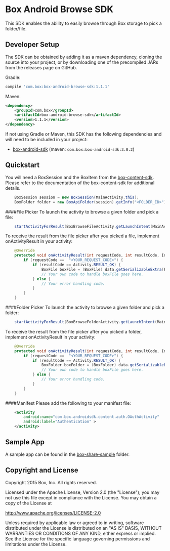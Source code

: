 Box Android Browse SDK
==============
This SDK enables the ability to easily browse through Box storage to pick a folder/file.

Developer Setup
--------------
The SDK can be obtained by adding it as a maven dependency, cloning the source into your project, or by downloading one of the precompiled JARs from the releases page on GitHub.

Gradle: 
```groovy 
compile 'com.box:box-android-browse-sdk:1.1.1'
```
Maven: 
```xml
<dependency>
    <groupId>com.box</groupId>
    <artifactId>box-android-browse-sdk</artifactId>
    <version>1.1.1</version>
</dependency>
```

If not using Gradle or Maven, this SDK has the following dependencies and will need to be included in your project:
* [box-android-sdk](https://github.com/box/box-android-sdk) (maven: `com.box:box-android-sdk:3.0.2`)

Quickstart
--------------
You will need a BoxSession and the BoxItem from the [box-content-sdk](https://github.com/box/box-android-content-sdk). Please refer to the documentation of the box-content-sdk for additional details.
```java
    BoxSession session = new BoxSession(MainActivity.this);
    BoxFolder folder = new BoxApiFolder(session).getInfo("<FOLDER_ID>").send();
```
####File Picker
To launch the activity to browse a given folder and pick a file:
```java
    startActivityForResult(BoxBrowseFileActivity.getLaunchIntent(MainActivity.this, "<FOLDER_ID>", session), "<YOUR_REQUEST_CODE>");
```

To receive the result from the file picker after you picked a file, implement onActivityResult in your activity:
```java
    @Override
    protected void onActivityResult(int requestCode, int resultCode, Intent data) {
        if (requestCode ==  "<YOUR_REQUEST_CODE>") {
            if (resultCode == Activity.RESULT_OK) {
                BoxFile boxFile = (BoxFile) data.getSerializableExtra(FilePickerActivity.EXTRA_BOX_FILE);
                // Your own code to handle boxFile goes here.
            } else {
                // Your error handling code.
            }
        }
    }
```

####Folder Picker
To launch the activity to browse a given folder and pick a folder:
```java
    startActivityForResult(BoxBrowseFolderActivity.getLaunchIntent(MainActivity.this, "<FOLDER_ID>", session),  "<YOUR_REQUEST_CODE>");
```

To receive the result from the file picker after you picked a folder, implement onActivityResult in your activity:
```java
    @Override
    protected void onActivityResult(int requestCode, int resultCode, Intent data) {
        if (requestCode ==  "<YOUR_REQUEST_CODE>") {
            if (resultCode == Activity.RESULT_OK) {
                BoxFolder boxFolder = (BoxFolder) data.getSerializableExtra(FolderPickerActivity.EXTRA_BOX_FOLDER);
                // Your own code to handle boxFile goes here.
            } else {
                // Your error handling code.
            }
        }
    }
```

####Manifest
Please add the following to your manifest file:
```xml
	<activity
        android:name="com.box.androidsdk.content.auth.OAuthActivity"
        android:label="Authentication" >
    </activity>
```

Sample App
--------------
A sample app can be found in the [box-share-sample](https://github.com/box/box-android-share-sdk) folder.

Copyright and License
--------------
Copyright 2015 Box, Inc. All rights reserved.

Licensed under the Apache License, Version 2.0 (the "License"); you may not use this file except in compliance with the License. You may obtain a copy of the License at

http://www.apache.org/licenses/LICENSE-2.0

Unless required by applicable law or agreed to in writing, software distributed under the License is distributed on an "AS IS" BASIS, WITHOUT WARRANTIES OR CONDITIONS OF ANY KIND, either express or implied. See the License for the specific language governing permissions and limitations under the License.
